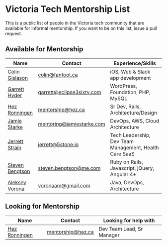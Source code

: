 # Victoria Tech Mentorship List

This is a public list of people in the Victoria tech community that are available for informal mentorship. If you want to be on this list, issue a pull request.


## Available for Mentorship


 Name                    | Contact                  | Experience/Skills  
-------------------------|--------------------------|--------------------
 [Colin Gislason](https://github.com/cgislason) | colin@fanfoot.ca  | iOS, Web & Slack app development  
 [Garrett Hyder](https://eclipse3sixty.com) | garrett@eclipse3sixty.com  | WordPress, Foundation, PHP, MySQL 
 [Hez Ronningen](https://github.com/hez) | mentorship@hez.ca | Sr Dev, Rails, Architecture/Design 
 [Jamie Starke](https://www.jamiestarke.com) | mentoring@jamiestarke.com  | DevOps, AWS, Cloud Architecture 
 [Jerrett Strain](https://www.linkedin.com/in/jerrett/) | jerrett@5stone.io  | Tech Leadership, Dev Team Management, Health Care SaaS  
 [Steven Bengtson](http://bengtson.ca) | steven.bengtson@me.com | Ruby on Rails, Javascript, jQuery, Angular 4+
 [Aleksey Vorona](https://vorona.ca) | voronaam@gmail.com | Java, DevOps, Architecture
 
## Looking for Mentorship

 Name                    | Contact                  | Looking for help with  
-------------------------|--------------------------|--------------------
 [Hez Ronningen](https://github.com/hez) | mentorship@hez.ca | Dev Team Lead, Sr Manager


